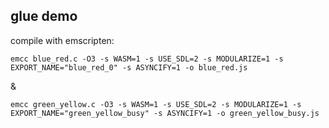 ## glue demo

compile with emscripten:

```
emcc blue_red.c -O3 -s WASM=1 -s USE_SDL=2 -s MODULARIZE=1 -s EXPORT_NAME="blue_red_0" -s ASYNCIFY=1 -o blue_red.js
```

&

```
emcc green_yellow.c -O3 -s WASM=1 -s USE_SDL=2 -s MODULARIZE=1 -s EXPORT_NAME="green_yellow_busy" -s ASYNCIFY=1 -o green_yellow_busy.js
```
